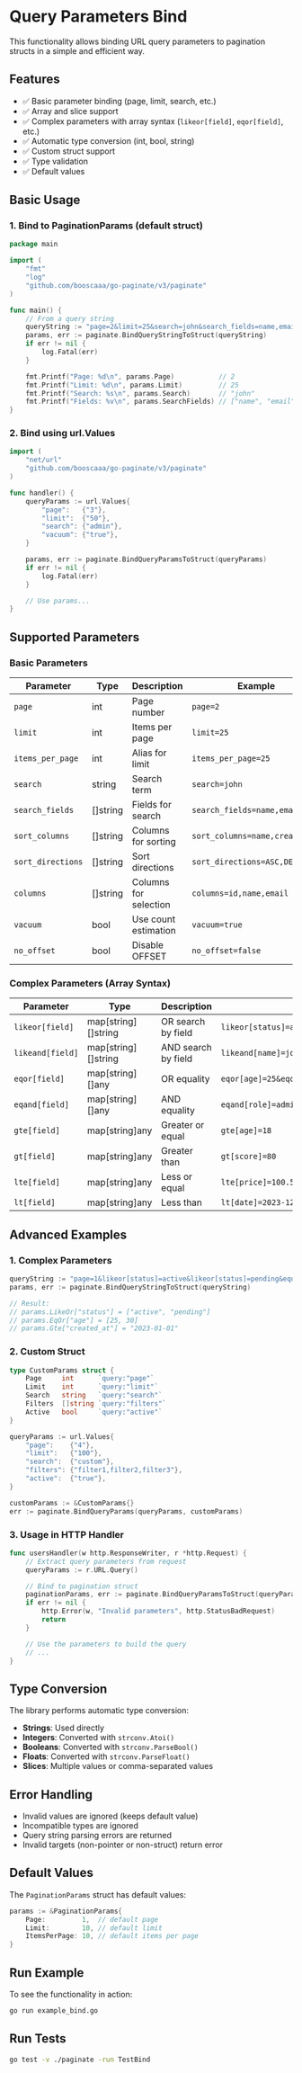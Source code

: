 # Query Parameters Bind

This functionality allows binding URL query parameters to pagination structs in a simple and efficient way.

## Features

- ✅ Basic parameter binding (page, limit, search, etc.)
- ✅ Array and slice support
- ✅ Complex parameters with array syntax (`likeor[field]`, `eqor[field]`, etc.)
- ✅ Automatic type conversion (int, bool, string)
- ✅ Custom struct support
- ✅ Type validation
- ✅ Default values

## Basic Usage

### 1. Bind to PaginationParams (default struct)

```go
package main

import (
    "fmt"
    "log"
    "github.com/booscaaa/go-paginate/v3/paginate"
)

func main() {
    // From a query string
    queryString := "page=2&limit=25&search=john&search_fields=name,email"
    params, err := paginate.BindQueryStringToStruct(queryString)
    if err != nil {
        log.Fatal(err)
    }

    fmt.Printf("Page: %d\n", params.Page)           // 2
    fmt.Printf("Limit: %d\n", params.Limit)         // 25
    fmt.Printf("Search: %s\n", params.Search)       // "john"
    fmt.Printf("Fields: %v\n", params.SearchFields) // ["name", "email"]
}
```

### 2. Bind using url.Values

```go
import (
    "net/url"
    "github.com/booscaaa/go-paginate/v3/paginate"
)

func handler() {
    queryParams := url.Values{
        "page":   {"3"},
        "limit":  {"50"},
        "search": {"admin"},
        "vacuum": {"true"},
    }

    params, err := paginate.BindQueryParamsToStruct(queryParams)
    if err != nil {
        log.Fatal(err)
    }

    // Use params...
}
```

## Supported Parameters

### Basic Parameters

| Parameter         | Type     | Description                 | Example                        |
| ----------------- | -------- | --------------------------- | ------------------------------ |
| `page`            | int      | Page number                 | `page=2`                       |
| `limit`           | int      | Items per page              | `limit=25`                     |
| `items_per_page`  | int      | Alias for limit             | `items_per_page=25`            |
| `search`          | string   | Search term                 | `search=john`                  |
| `search_fields`   | []string | Fields for search           | `search_fields=name,email`     |
| `sort_columns`    | []string | Columns for sorting         | `sort_columns=name,created_at` |
| `sort_directions` | []string | Sort directions             | `sort_directions=ASC,DESC`     |
| `columns`         | []string | Columns for selection       | `columns=id,name,email`        |
| `vacuum`          | bool     | Use count estimation        | `vacuum=true`                  |
| `no_offset`       | bool     | Disable OFFSET              | `no_offset=false`              |

### Complex Parameters (Array Syntax)

| Parameter           | Type                | Description         | Example                                              |
| ------------------- | ------------------- | ------------------- | ---------------------------------------------------- |
| `likeor[field]`     | map[string][]string | OR search by field  | `likeor[status]=active&likeor[status]=pending`       |
| `likeand[field]`    | map[string][]string | AND search by field | `likeand[name]=john`                                 |
| `eqor[field]`       | map[string][]any    | OR equality         | `eqor[age]=25&eqor[age]=30`                          |
| `eqand[field]`      | map[string][]any    | AND equality        | `eqand[role]=admin`                                  |
| `gte[field]`        | map[string]any      | Greater or equal    | `gte[age]=18`                                        |
| `gt[field]`         | map[string]any      | Greater than        | `gt[score]=80`                                       |
| `lte[field]`        | map[string]any      | Less or equal       | `lte[price]=100.50`                                  |
| `lt[field]`         | map[string]any      | Less than           | `lt[date]=2023-12-31`                                |

## Advanced Examples

### 1. Complex Parameters

```go
queryString := "page=1&likeor[status]=active&likeor[status]=pending&eqor[age]=25&eqor[age]=30&gte[created_at]=2023-01-01"
params, err := paginate.BindQueryStringToStruct(queryString)

// Result:
// params.LikeOr["status"] = ["active", "pending"]
// params.EqOr["age"] = [25, 30]
// params.Gte["created_at"] = "2023-01-01"
```

### 2. Custom Struct

```go
type CustomParams struct {
    Page     int      `query:"page"`
    Limit    int      `query:"limit"`
    Search   string   `query:"search"`
    Filters  []string `query:"filters"`
    Active   bool     `query:"active"`
}

queryParams := url.Values{
    "page":    {"4"},
    "limit":   {"100"},
    "search":  {"custom"},
    "filters": {"filter1,filter2,filter3"},
    "active":  {"true"},
}

customParams := &CustomParams{}
err := paginate.BindQueryParams(queryParams, customParams)
```

### 3. Usage in HTTP Handler

```go
func usersHandler(w http.ResponseWriter, r *http.Request) {
    // Extract query parameters from request
    queryParams := r.URL.Query()

    // Bind to pagination struct
    paginationParams, err := paginate.BindQueryParamsToStruct(queryParams)
    if err != nil {
        http.Error(w, "Invalid parameters", http.StatusBadRequest)
        return
    }

    // Use the parameters to build the query
    // ...
}
```

## Type Conversion

The library performs automatic type conversion:

- **Strings**: Used directly
- **Integers**: Converted with `strconv.Atoi()`
- **Booleans**: Converted with `strconv.ParseBool()`
- **Floats**: Converted with `strconv.ParseFloat()`
- **Slices**: Multiple values or comma-separated values

## Error Handling

- Invalid values are ignored (keeps default value)
- Incompatible types are ignored
- Query string parsing errors are returned
- Invalid targets (non-pointer or non-struct) return error

## Default Values

The `PaginationParams` struct has default values:

```go
params := &PaginationParams{
    Page:         1,  // default page
    Limit:        10, // default limit
    ItemsPerPage: 10, // default items per page
}
```

## Run Example

To see the functionality in action:

```bash
go run example_bind.go
```

## Run Tests

```bash
go test -v ./paginate -run TestBind
```
